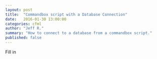 ```yaml
---
layout: post
title:  "Commandbox script with a Database Connection"
date:   2016-01-30 13:00:00
categories: cfml
author: "Jeff R."
summary: "How to connect to a database from a commandbox script."
published: false
---
```


Fill in